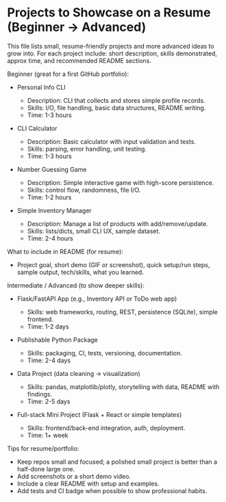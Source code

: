 # Projects to Showcase on a Resume (Beginner → Advanced)

This file lists small, resume-friendly projects and more advanced ideas to grow into. For each project include: short description, skills demonstrated, approx time, and recommended README sections.

Beginner (great for a first GitHub portfolio):

- Personal Info CLI
  - Description: CLI that collects and stores simple profile records.
  - Skills: I/O, file handling, basic data structures, README writing.
  - Time: 1-3 hours

- CLI Calculator
  - Description: Basic calculator with input validation and tests.
  - Skills: parsing, error handling, unit testing.
  - Time: 1-3 hours

- Number Guessing Game
  - Description: Simple interactive game with high-score persistence.
  - Skills: control flow, randomness, file I/O.
  - Time: 1-2 hours

- Simple Inventory Manager
  - Description: Manage a list of products with add/remove/update.
  - Skills: lists/dicts, small CLI UX, sample dataset.
  - Time: 2-4 hours

What to include in README (for resume):
- Project goal, short demo (GIF or screenshot), quick setup/run steps, sample output, tech/skills, what you learned.

Intermediate / Advanced (to show deeper skills):

- Flask/FastAPI App (e.g., Inventory API or ToDo web app)
  - Skills: web frameworks, routing, REST, persistence (SQLite), simple frontend.
  - Time: 1-2 days

- Publishable Python Package
  - Skills: packaging, CI, tests, versioning, documentation.
  - Time: 2-4 days

- Data Project (data cleaning → visualization)
  - Skills: pandas, matplotlib/plotly, storytelling with data, README with findings.
  - Time: 2-5 days

- Full-stack Mini Project (Flask + React or simple templates)
  - Skills: frontend/back-end integration, auth, deployment.
  - Time: 1+ week

Tips for resume/portfolio:
- Keep repos small and focused; a polished small project is better than a half-done large one.
- Add screenshots or a short demo video.
- Include a clear README with setup and examples.
- Add tests and CI badge when possible to show professional habits.
